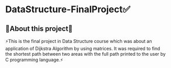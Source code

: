 # DataStructure-FinalProject✅
<h2>🔻About this project🔻<br></h2>
⚡This is the final project in Data Structure course which was about an application of Dijkstra Algorithm by using matrices. It was required  
   to find the shortest path between two areas with the full path printed to the user by C programming language.⚡

